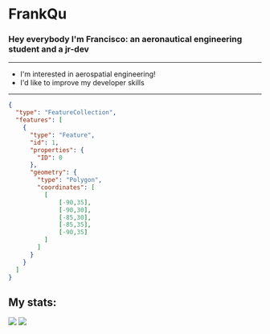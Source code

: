 # FrankQu
### Hey everybody I'm Francisco: an aeronautical engineering student and a jr-dev

---
- I'm interested in aerospatial engineering!
- I'd like to improve my developer skills
---
```geojson
{
  "type": "FeatureCollection",
  "features": [
    {
      "type": "Feature",
      "id": 1,
      "properties": {
        "ID": 0
      },
      "geometry": {
        "type": "Polygon",
        "coordinates": [
          [
              [-90,35],
              [-90,30],
              [-85,30],
              [-85,35],
              [-90,35]
          ]
        ]
      }
    }
  ]
}
```


## My stats:

<img src="https://github-readme-stats.vercel.app/api?username=FrankQu29"/>

<img src="https://github.com/FrankQu29/FrankQu29/graphs/commit-activity" />
